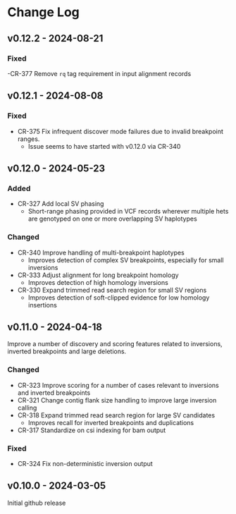 # Change Log

## v0.12.2 - 2024-08-21

### Fixed
-CR-377 Remove `rq` tag requirement in input alignment records

## v0.12.1 - 2024-08-08

### Fixed
- CR-375 Fix infrequent discover mode failures due to invalid breakpoint ranges.
  - Issue seems to have started with v0.12.0 via CR-340

## v0.12.0 - 2024-05-23

### Added
- CR-327 Add local SV phasing
  - Short-range phasing provided in VCF records wherever multiple hets are genotyped on one or more overlapping SV haplotypes

### Changed
- CR-340 Improve handling of multi-breakpoint haplotypes
  - Improves detection of complex SV breakpoints, especially for small inversions
- CR-333 Adjust alignment for long breakpoint homology
  - Improves detection of high homology inversions
- CR-330 Expand trimmed read search region for small SV regions
  - Improves detection of soft-clipped evidence for low homology insertions

## v0.11.0 - 2024-04-18

Improve a number of discovery and scoring features related to inversions, inverted breakpoints and large deletions.

### Changed
- CR-323 Improve scoring for a number of cases relevant to inversions and inverted breakpoints
- CR-321 Change contig flank size handling to improve large inversion calling
- CR-318 Expand trimmed read search region for large SV candidates
  - Improves recall for inverted breakpoints and duplications
- CR-317 Standardize on csi indexing for bam output

### Fixed
- CR-324 Fix non-deterministic inversion output

## v0.10.0 - 2024-03-05

Initial github release

